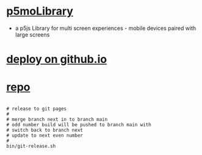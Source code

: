 # [p5moLibrary](https://github.com/molab-itp/p5moLibrary)

- a p5js Library for multi screen experiences - mobile devices paired with large screens

# [deploy on github.io](https://molab-itp.github.io/p5moLibrary/src?v=135)

# [repo](https://github.com/molab-itp/p5moLibrary)

```

# release to git pages
#
# merge branch next in to branch main
# odd number build will be pushed to branch main with
# switch back to branch next
# update to next even number
#
bin/git-release.sh


```
